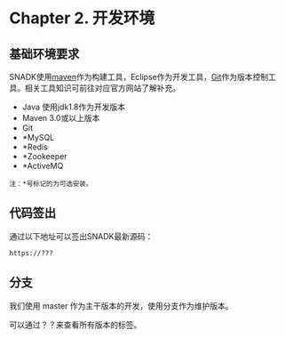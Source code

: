 # Chapter 2. 开发环境

## 基础环境要求

SNADK使用[maven](http://maven.apache.org/)作为构建工具，Eclipse作为开发工具，[Git](https://git-scm.com/)作为版本控制工具。相关工具知识可前往对应官方网站了解补充。

* Java 使用jdk1.8作为开发版本
* Maven 3.0或以上版本
* Git
* \*MySQL
* \*Redis
* \*Zookeeper
* \*ActiveMQ

```
注：*号标记的为可选安装。
```

## 代码签出

通过以下地址可以签出SNADK最新源码：

```
https://???
```

## 分支

我们使用 master 作为主干版本的开发，使用分支作为维护版本。

可以通过？？来查看所有版本的标签。





